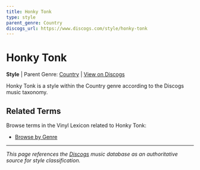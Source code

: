 ```yaml
---
title: Honky Tonk
type: style
parent_genre: Country
discogs_url: https://www.discogs.com/style/honky-tonk
---
```


# Honky Tonk

**Style** | Parent Genre: [Country](../genres/country.md) | [View on Discogs](https://www.discogs.com/style/honky-tonk)

Honky Tonk is a style within the Country genre according to the Discogs music taxonomy.

## Related Terms

Browse terms in the Vinyl Lexicon related to Honky Tonk:

- [Browse by Genre](../tags/genres.md)

---

*This page references the [Discogs](https://www.discogs.com/style/honky-tonk) music database as an authoritative source for style classification.*
